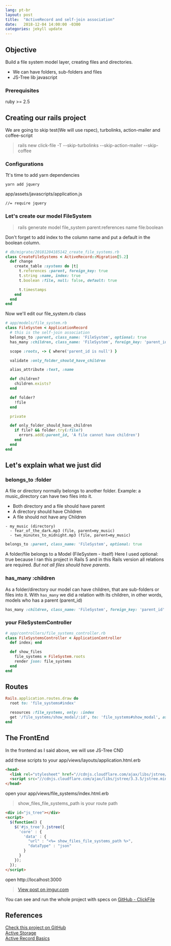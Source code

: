 ```yaml
---
lang: pt-br
layout: post
title:  "ActiveRecord and self-join association"
date:   2018-12-04 14:00:00 -0300
categories: jekyll update
---
```


## Objective
Build a file system model layer, creating files and directories.  
- We can have folders, sub-folders and files
- JS-Tree lib javascript

### Prerequisites
ruby >= 2.5

## Creating our rails project
We are going to skip test(We will use rspec), turbolinks, action-mailer and coffee-script
> rails new click-file -T --skip-turbolinks --skip-action-mailer --skip-coffee

### Configurations
Tt's time to add yarn dependencies
```
yarn add jquery
```

app/assets/javascripts/application.js
``` 
//= require jquery
```

### Let's create our model FileSystem
> rails generate model file_system parent:references name file:boolean

Don't forget to add index to the column name and put a default in the boolean column.

``` ruby
# db/migrate/20181204185142_create_file_systems.rb
class CreateFileSystems < ActiveRecord::Migration[5.2]
  def change
    create_table :systems do |t|
      t.references :parent, foreign_key: true
      t.string :name, index: true
      t.boolean :file, null: false, default: true

      t.timestamps
    end
  end
end
```

Now we'll edit our file_system.rb class

``` ruby
# app/models/file_system.rb
class FileSystem < ApplicationRecord
  # this is the self-join association
  belongs_to :parent, class_name: 'FileSystem', optional: true
  has_many :children, class_name: 'FileSystem', foreign_key: 'parent_id'

  scope :roots, -> { where('parent_id is null') }

  validate :only_folder_should_have_children

  alias_attribute :text, :name

  def children?
    children.exists?
  end

  def folder?
    !file
  end

  private

  def only_folder_should_have_children
    if file? && folder.try(:file?)
      errors.add(:parent_id, 'A file cannot have children')
    end
  end
end

```

## Let's explain what we just did

### belongs_to :folder
A file or directory normally belongs to another folder. Example: a music_directory can have two files into it. 
- Both directory and a file should have parent
- A directory should have Children
- A file should not have any Children  

```
- my_music (directory)
  - fear_of_the_dark.mp3 (file, parent=my_music)
  - two_minutes_to_midnight.mp3 (file, parent=my_music)
```


``` ruby
belongs_to :parent, class_name: 'FileSystem', optional: true
```
A folder/file belongs to a Model (FileSystem - itself)
Here I used optional: true because I ran this project in Rails 5 and in this Rails version all relations are required. *But not all files should have parents*.

### has_many :children
As a folder/directory our model can have children, that are sub-folders or files into it.
With `has_many` we did a relation with its children, in other words, models who has a parent (parent_id)

``` ruby
has_many :children, class_name: 'FileSystem', foreign_key: 'parent_id'
```

### your FileSystemController
``` ruby
# app/controllers/file_systems_controller.rb
class FileSystemsController < ApplicationController
  def index; end

  def show_files
    file_systems = FileSystem.roots
    render json: file_systems
  end
end
```

## Routes
``` ruby
Rails.application.routes.draw do
  root to: 'file_systems#index'

  resources :file_systems, only: :index
  get '/file_systems/show_modal/:id', to: 'file_systems#show_modal', as: :show_modal_upload
end
```

## The FrontEnd
In the frontend as I said above, we will use JS-Tree CND

add these scripts to your app/views/layouts/application.html.erb  

``` HTML
<head>
  <link rel="stylesheet" href="//cdnjs.cloudflare.com/ajax/libs/jstree/3.3.5/themes/default/style.min.css" />
  <script src="//cdnjs.cloudflare.com/ajax/libs/jstree/3.3.5/jstree.min.js"></script>
</head>
```

open your app/views/file_systems/index.html.erb

> show_files_file_systems_path is your route path

``` HTML
<div id="js_tree"></div>
<script>
  $(function() {
    $('#js_tree').jstree({
      'core' : {
        'data' : {
          "url" : "<%= show_files_file_systems_path %>",
          "dataType" : "json"
        }
      }
    });
  });
</script>
```

open http://localhost:3000  

<blockquote class="imgur-embed-pub" lang="en" data-id="kRcszOn"><a href="//imgur.com/kRcszOn">View post on imgur.com</a></blockquote><script async src="//s.imgur.com/min/embed.js" charset="utf-8"></script>


You can see and run the whole project with specs on [GitHub - ClickFile](https://github.com/danilocandido/click-file)  

## References
[Check this project on GitHub](https://github.com/danilocandido/click-file)  
[Active Storage](https://edgeguides.rubyonrails.org/active_storage_overview.html)  
[Active Record Basics](https://guides.rubyonrails.org/active_record_basics.html)  